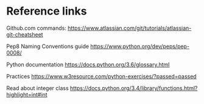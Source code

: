 # Reference links
Github.com commands:
https://www.atlassian.com/git/tutorials/atlassian-git-cheatsheet

Pep8 Naming Conventions guide
https://www.python.org/dev/peps/pep-0008/

Python documentation
https://docs.python.org/3.6/glossary.html

Practices
https://www.w3resource.com/python-exercises/?passed=passed

Read about integer class
https://docs.python.org/3.4/library/functions.html?highlight=int#int